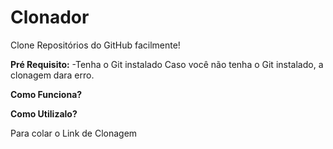 # Clonador
Clone Repositórios do GitHub facilmente!

**Pré Requisito:**
-Tenha o Git instalado
Caso você não tenha o Git instalado, a clonagem dara erro.

**Como Funciona?**


 
 
**Como Utilizalo?**

Para colar o Link de Clonagem 



